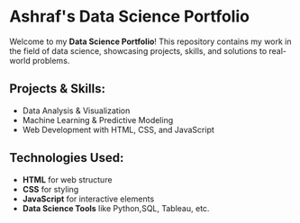 # Ashraf's Data Science Portfolio

Welcome to my **Data Science Portfolio**! This repository contains my work in the field of data science, showcasing projects, skills, and solutions to real-world problems.

## Projects & Skills:
- Data Analysis & Visualization  
- Machine Learning & Predictive Modeling  
- Web Development with HTML, CSS, and JavaScript  

## Technologies Used:
- **HTML** for web structure  
- **CSS** for styling  
- **JavaScript** for interactive elements  
- **Data Science Tools** like Python,SQL, Tableau, etc. 
